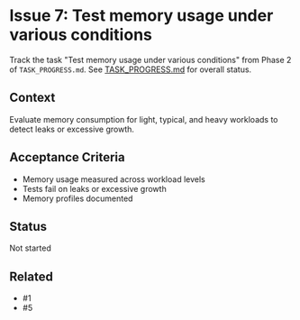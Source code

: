 # Issue 7: Test memory usage under various conditions

Track the task "Test memory usage under various conditions" from Phase 2 of `TASK_PROGRESS.md`.
See [TASK_PROGRESS.md](../TASK_PROGRESS.md) for overall status.

## Context
Evaluate memory consumption for light, typical, and heavy workloads to
detect leaks or excessive growth.

## Acceptance Criteria
- Memory usage measured across workload levels
- Tests fail on leaks or excessive growth
- Memory profiles documented

## Status
Not started

## Related
- #1
- #5
